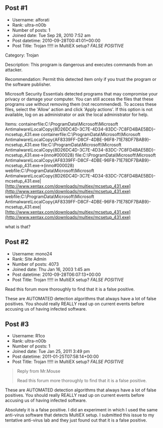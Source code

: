 ## Post #1
- Username: alforati
- Rank: ultra-n00b
- Number of posts: 1
- Joined date: Tue Sep 28, 2010 7:52 am
- Post datetime: 2010-09-28T00:41:01+00:00
- Post Title: Trojan !!!!! in MultiEX setup? *FALSE POSITIVE*

Category: Trojan

Description: This program is dangerous and executes commands from an attacker.

Recommendation: Permit this detected item only if you trust the program or the software publisher.

Microsoft Security Essentials detected programs that may compromise your privacy or damage your computer. You can still access the files that these programs use without removing them (not recommended). To access these files, select the 'Allow' action and click 'Apply actions'. If this option is not available, log on as administrator or ask the local administrator for help.

Items: 
containerfile:C:\ProgramData\Microsoft\Microsoft Antimalware\LocalCopy\{8D26DC4D-3C7E-4D34-83DC-7C8FD4BAE5BD}-mcsetup_431.exe
containerfile:C:\ProgramData\Microsoft\Microsoft Antimalware\LocalCopy\{AF8339FF-D8CF-4DBE-96F8-71E78DF7BAB9}-mcsetup_431.exe
file:C:\ProgramData\Microsoft\Microsoft Antimalware\LocalCopy\{8D26DC4D-3C7E-4D34-83DC-7C8FD4BAE5BD}-mcsetup_431.exe->(inno#000028)
file:C:\ProgramData\Microsoft\Microsoft Antimalware\LocalCopy\{AF8339FF-D8CF-4DBE-96F8-71E78DF7BAB9}-mcsetup_431.exe->(inno#000028)
webfile:C:\ProgramData\Microsoft\Microsoft Antimalware\LocalCopy\{8D26DC4D-3C7E-4D34-83DC-7C8FD4BAE5BD}-mcsetup_431.exe|[http://www.xentax.com/downloads/multiex/mcsetup_431.exe](http://www.xentax.com/downloads/multiex/mcsetup_431.exe)
webfile:C:\ProgramData\Microsoft\Microsoft Antimalware\LocalCopy\{AF8339FF-D8CF-4DBE-96F8-71E78DF7BAB9}-mcsetup_431.exe|[http://www.xentax.com/downloads/multiex/mcsetup_431.exe](http://www.xentax.com/downloads/multiex/mcsetup_431.exe)



what is that?
## Post #2
- Username: mono24
- Rank: Site Admin
- Number of posts: 4073
- Joined date: Thu Jan 16, 2003 1:45 am
- Post datetime: 2010-09-28T06:07:13+00:00
- Post Title: Trojan !!!!! in MultiEX setup? *FALSE POSITIVE*

Read this forum more thoroughly to find that it is a false positive.

These are AUTOMATED detection algorithms that always have a lot of false positives. You should really REALLY read up on current events before accusing us of having infected software.
## Post #3
- Username: R1co
- Rank: ultra-n00b
- Number of posts: 1
- Joined date: Tue Jan 25, 2011 3:49 pm
- Post datetime: 2011-01-25T07:58:14+00:00
- Post Title: Trojan !!!!! in MultiEX setup? *FALSE POSITIVE*

> Reply from Mr.Mouse
>
> Read this forum more thoroughly to find that it is a false positive.

These are AUTOMATED detection algorithms that always have a lot of false positives. You should really REALLY read up on current events before accusing us of having infected software.

Absolutely it is a false positive. I did an experiment in which I used the same anti-virus software that detects MultiEX setup. I submitted this issue to my tentative anti-virus lab and they just found out that it is a false positive.

